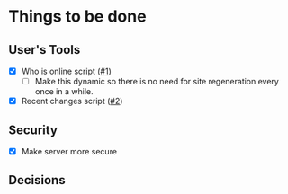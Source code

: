 # Things to be done

User's Tools
---

- [x] Who is online script ([#1](https://github.com/perispomeniclub/perispomeni.club/issues/1)) 
  - [ ] Make this dynamic so there is no need for site regeneration every once in a while. 
- [x] Recent changes script ([#2](https://github.com/perispomeniclub/perispomeni.club/issues/2)) 

Security
---

- [x] Make server more secure

Decisions
---
